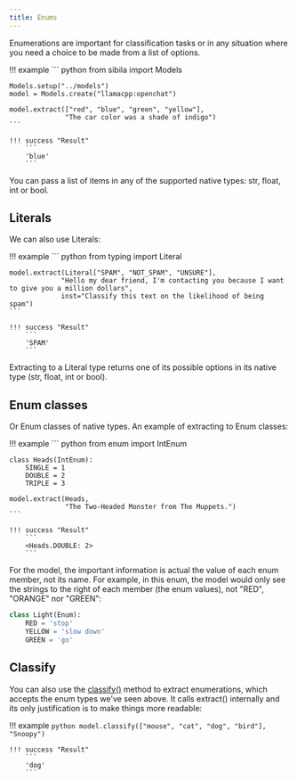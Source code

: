 ```yaml
---
title: Enums
---
```


Enumerations are important for classification tasks or in any situation where you need a choice to be made from a list of options.

!!! example
    ``` python
    from sibila import Models

    Models.setup("../models")
    model = Models.create("llamacpp:openchat")

    model.extract(["red", "blue", "green", "yellow"], 
                  "The car color was a shade of indigo")
    ```

    !!! success "Result"
        ```
        'blue'
        ```
You can pass a list of items in any of the supported native types: str, float, int or bool.


## Literals

We can also use Literals:

!!! example
    ``` python
    from typing import Literal

    model.extract(Literal["SPAM", "NOT_SPAM", "UNSURE"], 
                 "Hello my dear friend, I'm contacting you because I want to give you a million dollars",
                 inst="Classify this text on the likelihood of being spam")
    ```

    !!! success "Result"
        ```
        'SPAM'
        ```

Extracting to a Literal type returns one of its possible options in its native type (str, float, int or bool).


## Enum classes

Or Enum classes of native types. An example of extracting to Enum classes:

!!! example
    ``` python
    from enum import IntEnum

    class Heads(IntEnum):
        SINGLE = 1
        DOUBLE = 2
        TRIPLE = 3

    model.extract(Heads,
                  "The Two-Headed Monster from The Muppets.")
    ```

    !!! success "Result"
        ```
        <Heads.DOUBLE: 2>
        ```


For the model, the important information is actual the value of each enum member, not its name. For example, in this enum, the model would only see the strings to the right of each member (the enum values), not "RED", "ORANGE" nor "GREEN":

``` python
class Light(Enum):
    RED = 'stop'
    YELLOW = 'slow down'
    GREEN = 'go'
```



## Classify

You can also use the [classify()](../api-reference/model.md#sibila.LlamaCppModel.classify) method to extract enumerations, which accepts the enum types we've seen above. It calls extract() internally and its only justification is to make things more readable:


!!! example
    ``` python
    model.classify(["mouse", "cat", "dog", "bird"],
                   "Snoopy")
    ```

    !!! success "Result"
        ```
        'dog'
        ```
